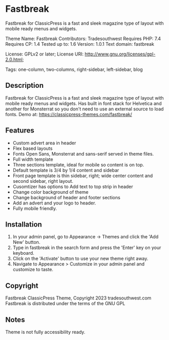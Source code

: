 # Fastbreak

Fastbreak for ClassicPress is a fast and sleek magazine type of layout with mobile ready menus and widgets.

Theme Name:   Fastbreak
Contributors: Tradesouthwest
Requires PHP: 7.4
Requires CP:  1.4
Tested up to: 1.6
Version:      1.0.1
Text domain:  fastbreak

License: GPLv2 or later; License URI: http://www.gnu.org/licenses/gpl-2.0.html; 

Tags: one-column, two-columns, right-sidebar, left-sidebar, blog

## Description

Fastbreak for ClassicPress is a fast and sleek magazine type of layout with mobile ready menus and widgets. Has built in font stack for Helvetica and another for Monsterrat so you don't need to use an external source to load fonts. 
Demo at: https://classicpress-themes.com/fastbreak/

## Features 

- Custom advert area in header
- Flex based layouts
- Fonts Open Sans, Monsterrat and sans-serif served in theme files.
- Full width template
- Three sections template, ideal for mobile so content is on top.
- Default template is 3/4 by 1/4 content and sidebar
- Front page template is thin sidebar, right; wide center content and second sidebar, right layout.
- Cusomtizer has options to Add text to top strip in header
- Change color background of theme
- Change background of header and footer sections
- Add an advert and your logo to header.
- Fully mobile friendly.

## Installation

1. In your admin panel, go to Appearance -> Themes and click the 'Add New' button.
2. Type in fastbreak in the search form and press the 'Enter' key on your keyboard.
3. Click on the 'Activate' button to use your new theme right away.
4. Navigate to Appearance > Customize in your admin panel and customize to taste.


## Copyright 

Fastbreak ClassicPress Theme, Copyright 2023 tradesouthwest.com
Fastbreak is distributed under the terms of the GNU GPL

## Notes

Theme is not fully accessibility ready.
